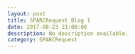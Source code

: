```yaml
---
layout: post
title: SPARCRequest Blog 1
date: 2017-08-23 21:00:00
description: No description available.
category: SPARCRequest
---
```

